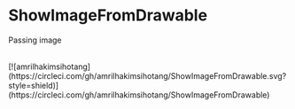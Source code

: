 # ShowImageFromDrawable
Passing image<br>

<br>
[![amrilhakimsihotang](https://circleci.com/gh/amrilhakimsihotang/ShowImageFromDrawable.svg?style=shield)](https://circleci.com/gh/amrilhakimsihotang/ShowImageFromDrawable)
